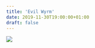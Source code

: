 ```yaml
---
title: 'Evil Wyrm'
date: 2019-11-30T19:00:00+01:00
draft: false
---
```


[![](https://1.bp.blogspot.com/-0tcj68no3Xs/XeKuL5IIDsI/AAAAAAAABek/tcRcjVL4qg0QutWpOTaXBsHIRCiDs8VEwCNcBGAsYHQ/s320/evil-wyrm.jpg)](https://1.bp.blogspot.com/-0tcj68no3Xs/XeKuL5IIDsI/AAAAAAAABek/tcRcjVL4qg0QutWpOTaXBsHIRCiDs8VEwCNcBGAsYHQ/s1600/evil-wyrm.jpg)